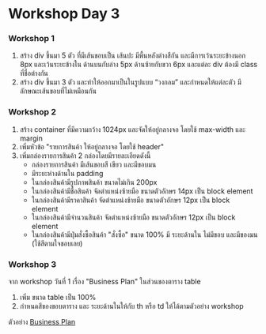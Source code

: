 # Workshop Day 3

### Workshop 1
1. สร้าง div ขึ้นมา 5 ตัว ที่มีเส้นขอบเป็น เส้นปะ มีพื้นหลังต่างสีกัน และมีการเว้นระยะข้างนอก 8px และเว้นระยะข้างใน ด้านบนกับล่าง 5px ด้านซ้ายกับขวา 6px  และแต่ละ div ต้องมี class ที่ชื่อต่างกัน
2. สร้าง div ขึ้นมา 3 ตัว และทำให้ออกมาเป็นในรูปแบบ “วงกลม” และกำหนดให้แต่ละตัว มีลักษณะเส้นขอบที่ไม่เหมือนกัน

### Workshop 2
1. สร้าง container ที่มีความกว้าง 1024px และจัดให้อยู่กลางจอ โดยใช้ max-width และ margin
2. เพิ่มหัวข้อ "รายการสินค้า ให้อยู่กลางจอ โดยใช้ header"
3. เพิ่มกล่องรายการสินค้า 2 กล่องโดยมีรายละเอียดดังนี้
    - กล่องรายการสินค้า มีเส้นขอบสี เขียว และมีขอบมน
    - มีระยะห่างด้านใน padding
    - ในกล่องสินค้ามีรูปภาพสินค้า ขนาดไม่เกิน 200px
    - ในกล่องสินค้ามีชื่อสินค้า จัดตำแหน่งซ้ายมือ ขนาดตัวอักษร 14px เป็น block element
    - ในกล่องสินค้ามีราคาสินค้า จัดตำแหน่งซ้ายมือ ขนาดตัวอักษร 12px เป็น block element
    - ในกล่องสินค้ามีจำนวนสินค้า จัดตำแหน่งซ้ายมือ ขนาดตัวอักษร 12px เป็น block element
    - ในกล่องสินค้ามีปุ่มสั่งซื้อสินค้า "สั่งซื้อ" ขนาด 100% มี ระยะด้านใน ไม่มีขอบ และมีของมน (ใช้สีตามใจชอบเลย)


### Workshop 3
จาก workshop วันที่ 1 เรื่อง "Business Plan" ในส่วนของตาราง table
1. เพิ่ม ขนาด table เป็น 100%
2. กำหนดสีของขอบตาราง และ ระยะด้านในให้กับ th หรือ td ให้ได้ตามตัวอย่าง workshop

ตัวอย่าง [Business Plan](https://www.canva.com/design/DAGJrGG765M/91dAleCWIVZz-AdmiPd7aw/view?embed)
